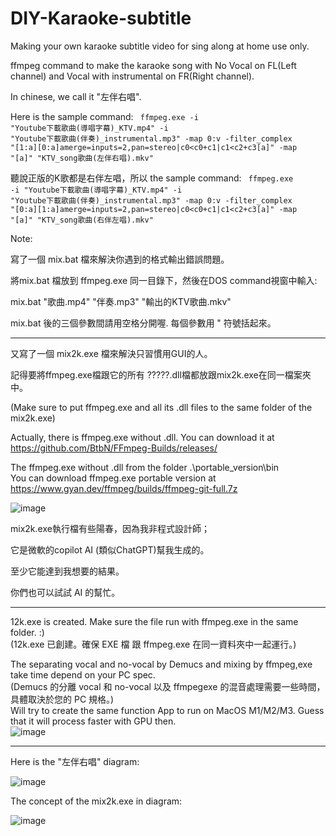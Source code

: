 # DIY-Karaoke-subtitle
Making your own karaoke subtitle video for sing along at home use only. 

ffmpeg command to make the karaoke song with No Vocal on FL(Left channel) and Vocal with instrumental on FR(Right channel).

In chinese, we call it "左伴右唱".

Here is the sample command:
<code>
ffmpeg.exe -i "Youtube下載歌曲(導唱字幕)_KTV.mp4" -i "Youtube下載歌曲(伴奏)_instrumental.mp3" -map 0:v -filter_complex "[1:a][0:a]amerge=inputs=2,pan=stereo|c0<c0+c1|c1<c2+c3[a]" -map "[a]" "KTV_song歌曲(左伴右唱).mkv"
</code>

聽說正版的K歌都是右伴左唱，所以 the sample command:
<code>
ffmpeg.exe -i "Youtube下載歌曲(導唱字幕)_KTV.mp4" -i "Youtube下載歌曲(伴奏)_instrumental.mp3" -map 0:v -filter_complex "[0:a][1:a]amerge=inputs=2,pan=stereo|c0<c0+c1|c1<c2+c3[a]" -map "[a]" "KTV_song歌曲(右伴左唱).mkv"
</code>

Note:

寫了一個 mix.bat 檔來解決你遇到的格式輸出錯誤問題。

將mix.bat 檔放到 ffmpeg.exe 同一目錄下，然後在DOS command視窗中輸入:

mix.bat "歌曲.mp4" "伴奏.mp3" "輸出的KTV歌曲.mkv"

mix.bat 後的三個參數間請用空格分開喔. 每個參數用 " 符號括起來。
<hr class="dashed">
又寫了一個 mix2k.exe 檔來解決只習慣用GUI的人。

記得要將ffmpeg.exe檔跟它的所有 ?????.dll檔都放跟mix2k.exe在同一檔案夾中。

(Make sure to put ffmpeg.exe and all its .dll files to the same folder of the mix2k.exe)

Actually, there is ffmpeg.exe without .dll. You can download it at https://github.com/BtbN/FFmpeg-Builds/releases/

The ffmpeg.exe without .dll from the folder .\portable_version\bin\
You can download ffmpeg.exe portable version at https://www.gyan.dev/ffmpeg/builds/ffmpeg-git-full.7z

![image](https://github.com/user-attachments/assets/b330353e-d654-4cbb-b8bc-3678364ab7b6)

mix2k.exe執行檔有些陽春，因為我非程式設計師；

它是微軟的copilot AI (類似ChatGPT)幫我生成的。

至少它能達到我想要的結果。

你們也可以試試 AI 的幫忙。
<hr class="dashed">
12k.exe is created. Make sure the file run with ffmpeg.exe in the same folder. :)<br>
(12k.exe 已創建。確保 EXE 檔 跟 ffmpeg.exe 在同一資料夾中一起運行。)

The separating vocal and no-vocal by Demucs and mixing by ffmpeg,exe take time depend on your PC spec.<br>
(Demucs 的分離 vocal 和 no-vocal 以及 ffmpegexe 的混音處理需要一些時間，具體取決於您的 PC 規格。)<br>
Will try to create the same function App to run on MacOS M1/M2/M3. Guess that it will process faster with GPU then.<br>
![image](https://github.com/user-attachments/assets/5cd0fe66-b3ae-4e9a-8452-ea483bc16055)
<hr class="dotted">

Here is the "左伴右唱" diagram:

![image](https://github.com/user-attachments/assets/dcb1ff43-bbb7-4380-948a-20a41e6bd6bd)

The concept of the mix2k.exe in diagram:

![image](https://github.com/user-attachments/assets/5b6ea515-f388-4c03-af47-30843090e25e)
